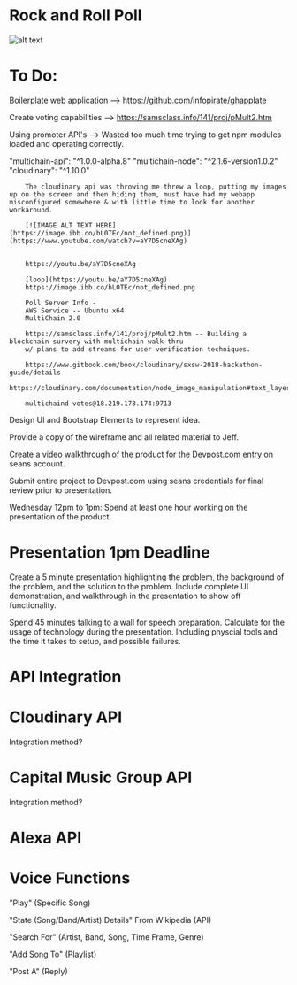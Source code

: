 # Rock and Roll Poll

![alt text](https://github.com/ahhninjas/rockpoll/blob/master/rockthepoll.png?raw=true "Logo Title Text 1")


# To Do:

Boilerplate web application --> https://github.com/infopirate/ghapplate

Create voting capabilities --> https://samsclass.info/141/proj/pMult2.htm

Using promoter API's --> Wasted too much time trying to get npm modules loaded and operating correctly. 

"multichain-api": "^1.0.0-alpha.8"
"multichain-node": "^2.1.6-version1.0.2"
"cloudinary": "^1.10.0"   
        
        The cloudinary api was throwing me threw a loop, putting my images up on the screen and then hiding them, must have had my webapp misconfigured somewhere & with little time to look for another workaround. 
        
        [![IMAGE ALT TEXT HERE](https://image.ibb.co/bL0TEc/not_defined.png)](https://www.youtube.com/watch?v=aY7D5cneXAg)
        
        
        https://youtu.be/aY7D5cneXAg
        
        [loop](https://youtu.be/aY7D5cneXAg)
        https://image.ibb.co/bL0TEc/not_defined.png
        
        Poll Server Info - 
        AWS Service -- Ubuntu x64
        MultiChain 2.0 
        
        https://samsclass.info/141/proj/pMult2.htm -- Building a blockchain survery with multichain walk-thru
        w/ plans to add streams for user verification techniques.
        
        https://www.gitbook.com/book/cloudinary/sxsw-2018-hackathon-guide/details
        https://cloudinary.com/documentation/node_image_manipulation#text_layers
        
        multichaind votes@18.219.178.174:9713

Design UI and Bootstrap Elements to represent idea.

Provide a copy of the wireframe and all related material to Jeff.

Create a video walkthrough of the product for the Devpost.com entry on seans account.

Submit entire project to Devpost.com using seans credentials for final review prior to presentation.

Wednesday 12pm to 1pm: Spend at least one hour working on the presentation of the product.


# Presentation 1pm Deadline

Create a 5 minute presentation highlighting the problem, the background of the problem, and the solution to the problem. Include complete UI demonstration, and walkthrough in the presentation to show off functionality.

Spend 45 minutes talking to a wall for speech preparation. Calculate for the usage of technology during the presentation. Including physcial tools and the time it takes to setup, and possible failures.

# API Integration

# Cloudinary API

Integration method?

# Capital Music Group API

Integration method?

# Alexa API

# Voice Functions

"Play" (Specific Song)

"State (Song/Band/Artist) Details" From Wikipedia (API)

"Search For" (Artist, Band, Song, Time Frame, Genre)

"Add Song To" (Playlist)

"Post A" (Reply)



